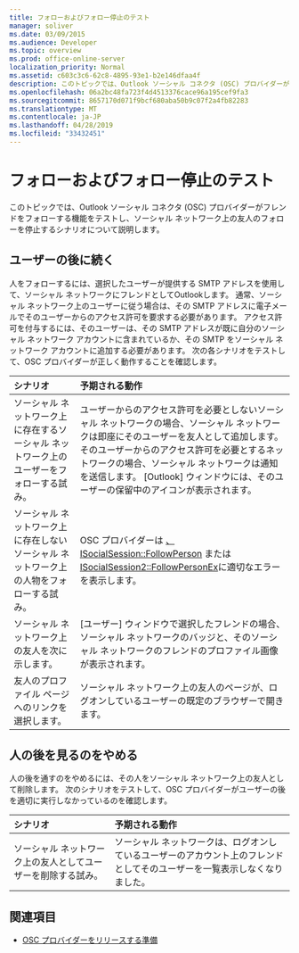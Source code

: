 ```yaml
---
title: フォローおよびフォロー停止のテスト
manager: soliver
ms.date: 03/09/2015
ms.audience: Developer
ms.topic: overview
ms.prod: office-online-server
localization_priority: Normal
ms.assetid: c603c3c6-62c8-4895-93e1-b2e146dfaa4f
description: このトピックでは、Outlook ソーシャル コネクタ (OSC) プロバイダーがフレンドをフォローする機能をテストし、ソーシャル ネットワーク上の友人のフォローを停止するシナリオについて説明します。
ms.openlocfilehash: 06a2bc48fa723f4d4513376cace96a195cef9fa3
ms.sourcegitcommit: 8657170d071f9bcf680aba50b9c07f2a4fb82283
ms.translationtype: MT
ms.contentlocale: ja-JP
ms.lasthandoff: 04/28/2019
ms.locfileid: "33432451"
---
```

# <a name="testing-following-and-stop-following-persons"></a>フォローおよびフォロー停止のテスト

このトピックでは、Outlook ソーシャル コネクタ (OSC) プロバイダーがフレンドをフォローする機能をテストし、ソーシャル ネットワーク上の友人のフォローを停止するシナリオについて説明します。
  
## <a name="following-a-person"></a>ユーザーの後に続く

人をフォローするには、選択したユーザーが提供する SMTP アドレスを使用して、ソーシャル ネットワークにフレンドとしてOutlookします。 通常、ソーシャル ネットワーク上のユーザーに従う場合は、その SMTP アドレスに電子メールでそのユーザーからのアクセス許可を要求する必要があります。 アクセス許可を付与するには、そのユーザーは、その SMTP アドレスが既に自分のソーシャル ネットワーク アカウントに含まれているか、その SMTP をソーシャル ネットワーク アカウントに追加する必要があります。 次の各シナリオをテストして、OSC プロバイダーが正しく動作することを確認します。
  
|**シナリオ**|**予期される動作**|
|:-----|:-----|
|ソーシャル ネットワーク上に存在するソーシャル ネットワーク上のユーザーをフォローする試み。  <br/> |ユーザーからのアクセス許可を必要としないソーシャル ネットワークの場合、ソーシャル ネットワークは即座にそのユーザーを友人として追加します。  <br/> そのユーザーからのアクセス許可を必要とするネットワークの場合、ソーシャル ネットワークは通知を送信します。 [Outlook] ウィンドウには、そのユーザーの保留中のアイコンが表示されます。  <br/> |
|ソーシャル ネットワーク上に存在しないソーシャル ネットワーク上の人物をフォローする試み。  <br/> |OSC プロバイダーは [、ISocialSession::FollowPerson](isocialsession-followperson.md) または [ISocialSession2::FollowPersonEx](isocialsession2-followpersonex.md)に適切なエラーを表示します。  <br/> |
|ソーシャル ネットワーク上の友人を次に示します。  <br/> |[ユーザー] ウィンドウで選択したフレンドの場合、ソーシャル ネットワークのバッジと、そのソーシャル ネットワークのフレンドのプロファイル画像が表示されます。  <br/> |
|友人のプロファイル ページへのリンクを選択します。  <br/> |ソーシャル ネットワーク上の友人のページが、ログオンしているユーザーの既定のブラウザーで開きます。  <br/> |
   
## <a name="stop-following-a-person"></a>人の後を見るのをやめる

人の後を通すのをやめるには、その人をソーシャル ネットワーク上の友人として削除します。 次のシナリオをテストして、OSC プロバイダーがユーザーの後を適切に実行しなかっているのを確認します。
  
|**シナリオ**|**予期される動作**|
|:-----|:-----|
|ソーシャル ネットワーク上の友人としてユーザーを削除する試み。  <br/> |ソーシャル ネットワークは、ログオンしているユーザーのアカウント上のフレンドとしてそのユーザーを一覧表示しなくなりました。  <br/> |
   
## <a name="see-also"></a>関連項目

- [OSC プロバイダーをリリースする準備](getting-ready-to-release-an-osc-provider.md)

